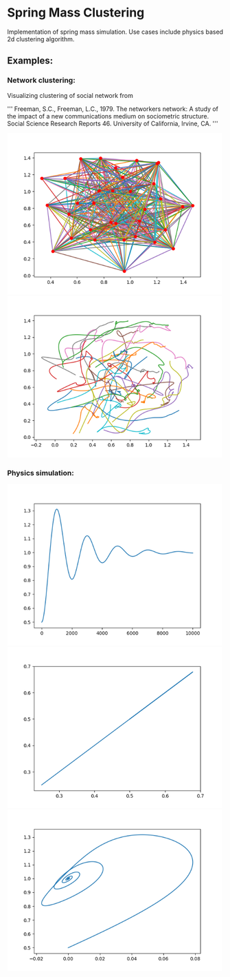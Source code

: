 # Spring Mass Clustering

Implementation of spring mass simulation. Use cases include physics based 2d clustering algorithm.

## Examples:

### Network clustering:

Visualizing clustering of social network from 

'''
Freeman, S.C., Freeman, L.C., 1979. The networkers network: A study of the impact of a new communications medium on sociometric structure. Social Science Research Reports 46. University of California, Irvine, CA.
'''

<img src="vis/sim_network.png" width="500">
<img src="vis/trajectory.png" width="500">

### Physics simulation:

<img src="vis/sim_1d.png" width="500">
<img src="vis/sim_1d_2springs.png" width="500">
<img src="vis/sim_2d.png" width="500">